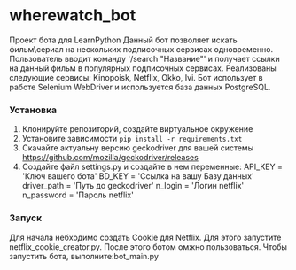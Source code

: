 # wherewatch_bot
Проект бота для LearnPython
Данный бот позволяет искать фильм\сериал на нескольких подписочных сервисах одновременно. 
Пользователь вводит команду '/search "Название"' и получает ссылки на данный фильм в популярных подписочных сервисах.
Реализованы следующие сервисы: Kinopoisk, Netflix, Okko, Ivi.
Бот использует в работе Selenium WebDriver и используется база данных PostgreSQL.

### Установка
1. Клонируйте репозиторий, создайте виртуальное окружение
2. Установите зависимости `pip install -r requirements.txt`
3. Скачайте актуальну версию geckodriver для вашей системы https://github.com/mozilla/geckodriver/releases
4. Создайте файл settings.py и создайте в нем переменные:
API_KEY = 'Ключ вашего бота'
BD_KEY = 'Ссылка на вашу Базу данных'
driver_path = 'Путь до geckodriver'
n_login = 'Логин netflix'
n_password = 'Пароль netflix'



### Запуск
Для начала небходимо создать Cookie для Netflix. Для этого запустите netflix_cookie_creator.py. После этого ботом омжно пользоваться.
Чтобы запустить бота, выполните:bot_main.py
